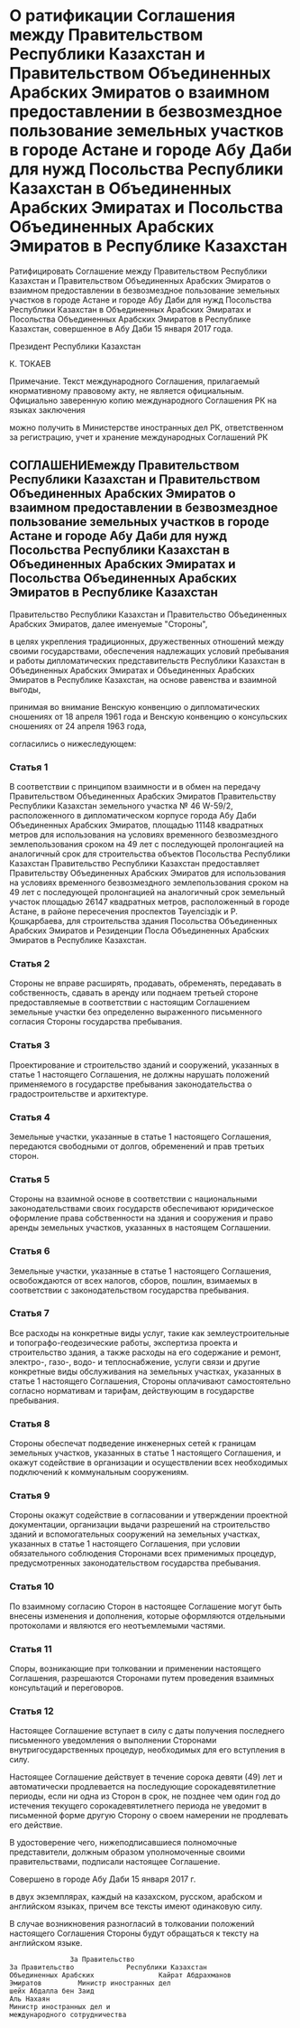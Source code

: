 # О ратификации Соглашения между Правительством Республики Казахстан и Правительством Объединенных Арабских Эмиратов о взаимном предоставлении в безвозмездное пользование земельных участков в городе Астане и городе Абу Даби для нужд Посольства Республики Казахстан в Объединенных Арабских Эмиратах и Посольства Объединенных Арабских Эмиратов в Республике Казахстан

Ратифицировать Соглашение между Правительством Республики Казахстан и Правительством Объединенных Арабских Эмиратов о взаимном предоставлении в безвозмездное пользование земельных участков в городе Астане и городе Абу Даби для нужд Посольства Республики Казахстан в Объединенных Арабских Эмиратах и Посольства Объединенных Арабских Эмиратов в Республике Казахстан, совершенное в Абу Даби 15 января 2017 года.

Президент Республики Казахстан

К. ТОКАЕВ

Примечание. Текст международного Соглашения, прилагаемый кнормативному правовому акту, не является официальным. Официально заверенную копию международного Соглашения РК на языках заключения

можно получить в Министерстве иностранных дел РК, ответственном за регистрацию, учет и хранение международных Соглашений РК

## СОГЛАШЕНИЕмежду Правительством Республики Казахстан и Правительством Объединенных Арабских Эмиратов о взаимном предоставлении в безвозмездное пользование земельных участков в городе Астане и городе Абу Даби для нужд Посольства Республики Казахстан в Объединенных Арабских Эмиратах и Посольства Объединенных Арабских Эмиратов в Республике Казахстан

Правительство Республики Казахстан и Правительство Объединенных Арабских Эмиратов, далее именуемые "Стороны",

в целях укрепления традиционных, дружественных отношений между своими государствами, обеспечения надлежащих условий пребывания и работы дипломатических представительств Республики Казахстан в Объединенных Арабских Эмиратах и Объединенных Арабских Эмиратов в Республике Казахстан, на основе равенства и взаимной выгоды,

принимая во внимание Венскую конвенцию о дипломатических сношениях от 18 апреля 1961 года и Венскую конвенцию о консульских сношениях от 24 апреля 1963 года,

согласились о нижеследующем:

### Статья 1

В соответствии с принципом взаимности и в обмен на передачу Правительством Объединенных Арабских Эмиратов Правительству Республики Казахстан земельного участка № 46 W-59/2, расположенного в дипломатическом корпусе города Абу Даби Объединенных Арабских Эмиратов, площадью 11148 квадратных метров для использования на условиях временного безвозмездного землепользования сроком на 49 лет с последующей пролонгацией на аналогичный срок для строительства объектов Посольства Республики Казахстан Правительство Республики Казахстан предоставляет Правительству Объединенных Арабских Эмиратов для использования на условиях временного безвозмездного землепользования сроком на 49 лет с последующей пролонгацией на аналогичный срок земельный участок площадью 26147 квадратных метров, расположенный в городе Астане, в районе пересечения проспектов Тәуелсіздік и Р. Қошқарбаева, для строительства здания Посольства Объединенных Арабских Эмиратов и Резиденции Посла Объединенных Арабских Эмиратов в Республике Казахстан.

### Статья 2

Стороны не вправе расширять, продавать, обременять, передавать в собственность, сдавать в аренду или поднаем третьей стороне предоставляемые в соответствии с настоящим Соглашением земельные участки без определенно выраженного письменного согласия Стороны государства пребывания.

### Статья 3

Проектирование и строительство зданий и сооружений, указанных в статье 1 настоящего Соглашения, не должны нарушать положений применяемого в государстве пребывания законодательства о градостроительстве и архитектуре.

### Статья 4

Земельные участки, указанные в статье 1 настоящего Соглашения, передаются свободными от долгов, обременений и прав третьих сторон.

### Статья 5

Стороны на взаимной основе в соответствии с национальными законодательствами своих государств обеспечивают юридическое оформление права собственности на здания и сооружения и право аренды земельных участков, указанных в настоящем Соглашении.

### Статья 6

Земельные участки, указанные в статье 1 настоящего Соглашения, освобождаются от всех налогов, сборов, пошлин, взимаемых в соответствии с законодательством государства пребывания.

### Статья 7

Все расходы на конкретные виды услуг, такие как землеустроительные и топографо-геодезические работы, экспертиза проекта и строительство здания, а также расходы на его содержание и ремонт, электро-, газо-, водо- и теплоснабжение, услуги связи и другие конкретные виды обслуживания на земельных участках, указанных в статье 1 настоящего Соглашения, Стороны оплачивают самостоятельно согласно нормативам и тарифам, действующим в государстве пребывания.

### Статья 8

Стороны обеспечат подведение инженерных сетей к границам земельных участков, указанных в статье 1 настоящего Соглашения, и окажут содействие в организации и осуществлении всех необходимых подключений к коммунальным сооружениям.

### Статья 9

Стороны окажут содействие в согласовании и утверждении проектной документации, организации выдачи разрешений на строительство зданий и вспомогательных сооружений на земельных участках, указанных в статье 1 настоящего Соглашения, при условии обязательного соблюдения Сторонами всех применимых процедур, предусмотренных законодательством государства пребывания.

### Статья 10

По взаимному согласию Сторон в настоящее Соглашение могут быть внесены изменения и дополнения, которые оформляются отдельными протоколами и являются его неотъемлемыми частями.

### Статья 11

Споры, возникающие при толковании и применении настоящего Соглашения, разрешаются Сторонами путем проведения взаимных консультаций и переговоров.

### Статья 12

Настоящее Соглашение вступает в силу с даты получения последнего письменного уведомления о выполнении Сторонами внутригосударственных процедур, необходимых для его вступления в силу.

Настоящее Соглашение действует в течение сорока девяти (49) лет и автоматически продлевается на последующие сорокадевятилетние периоды, если ни одна из Сторон в срок, не позднее чем один год до истечения текущего сорокадевятилетнего периода не уведомит в письменной форме другую Сторону о своем намерении не продлевать его действие.

В удостоверение чего, нижеподписавшиеся полномочные представители, должным образом уполномоченные своими правительствами, подписали настоящее Соглашение.

Совершено в городе Абу Даби 15 января 2017 г.

в двух экземплярах, каждый на казахском, русском, арабском и английском языках, причем все тексты имеют одинаковую силу.

В случае возникновения разногласий в толковании положений настоящего Соглашения Стороны будут обращаться к тексту на английском языке.

                   За Правительство                                                        За Правительство             Республики Казахстан                                              Объединенных Арабских                Кайрат Абдрахманов                                                         Эмиратов         Министр иностранных дел                                           шейх Абдалла бен Заид                                                                                                               Аль Нахаян                                                                                                 Министр иностранных дел и                                                                                              международного сотрудничества

            

 


